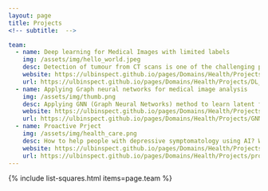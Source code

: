 ```yaml
---
layout: page
title: Projects
<!-- subtitle:  -->

team:
  - name: Deep learning for Medical Images with limited labels
    img: /assets/img/hello_world.jpeg
    desc: Detection of tumour from CT scans is one of the challenging problems in the medical image analysis. We aim to develop novel methods to accurately delineate tumour in limited data regime.
    website: https://ulbinspect.github.io/pages/Domains/Health/Projects/DL_medical_images/
    url: https://ulbinspect.github.io/pages/Domains/Health/Projects/DL_medical_images/
  - name: Applying Graph neural networks for medical image analysis
    img: /assets/img/thumb.png
    desc: Applying GNN (Graph Neural Networks) method to learn latent features from medical image data, applying representation learning techniques for better classification and segmentation of medical images. Exploration of difference between Deep neural networks learning and Graph neural networks learning, explainablity of GNNs. 
    website: https://ulbinspect.github.io/pages/Domains/Health/Projects/GNN_medical/
    url: https://ulbinspect.github.io/pages/Domains/Health/Projects/GNN_medical/
  - name: Proactive Prject
    img: /assets/img/health_care.png
    desc: How to help people with depressive symptomatology using AI? We aim to use Probabilistic ML to develop optimised approaches to identify these people, giving them proper treatment in the fast way possible. 
    website: https://ulbinspect.github.io/pages/Domains/Health/Projects/proactive_edurado/
    url: https://ulbinspect.github.io/pages/Domains/Health/Projects/proactive_edurado/
---
```

{% include list-squares.html items=page.team %}
